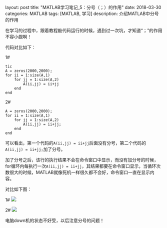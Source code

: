 layout: post
title: "MATLAB学习笔记_5：分号（；）的作用"
date: 2018-03-30
categories: MATLAB
tags: [MATLAB, 学习]
description: 介绍MATLAB中分号的作用

在学习的过程中，跟着教程敲代码运行的时候，遇到过一次坑，才知道“；”的作用不容小觑啊！

代码对比如下：

1#
```
tic 
A = zeros(2000,2000);
for ii = 1:size(A,1)
    for jj = 1:size(A,2)
        A(ii,jj) = ii+jj
    end
end
```

2#
```tic 
A = zeros(2000,2000);
for ii = 1:size(A,1)
    for jj = 1:size(A,2)
        A(ii,jj) = ii+jj;
    end
end
```

可以看出，第一个代码的```A(ii,jj) = ii+jj```后面没有分号，第二个代码的```A(ii,jj) = ii+jj;```加了分号。

加了分号之后，该行的执行结果不会在命令窗口中显示，而没有加分号的时候，for循环内每执行一次```A(ii,jj) = ii+jj```，其结果都要在命令窗口显示，当循环次数很大的时候，MATLAB就像死机一样很久都不会好，命令窗口一直在显示内容。

对比如下图：

1#
![](http://oxt33qs1f.bkt.clouddn.com/fenhao_1.png)

2#
![](http://oxt33qs1f.bkt.clouddn.com/fenhao_2.png)

电脑down机的状态不好受，以后注意分号的问题！
